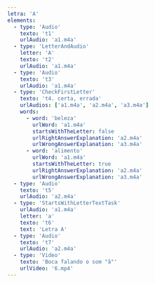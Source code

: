 ```yaml
---
letra: 'A'
elements:
  - type: 'Audio'
    texto: 't1'
    urlAudio: 'a1.m4a'
  - type: 'LetterAndAudio'
    letter: 'A'
    texto: 't2'
    urlAudio: 'a1.m4a'
  - type: 'Audio'
    texto: 't3'
    urlAudio: 'a1.m4a'
  - type: 'CheckFirstLetter'
    texto: 't4. certa, errada'
    urlAudios: ['a1.m4a', 'a2.m4a', 'a3.m4a']
    words:
      - word: 'beleza'
        urlWord: 'a1.m4a'
        startsWithTheLetter: false
        urlRightAnswerExplanation: 'a2.m4a'
        urlWrongAnswerExplanation: 'a3.m4a'
      - word: 'alimento'
        urlWord: 'a1.m4a'
        startsWithTheLetter: true
        urlRightAnswerExplanation: 'a2.m4a'
        urlWrongAnswerExplanation: 'a3.m4a'
  - type: 'Audio'
    texto: 't5'
    urlAudio: 'a2.m4a'
  - type: 'StartsWithLetterTextTask'
    urlAudio: 'a1.m4a'
    letter: 'a'
    texto: 't6'
    text: 'Letra A'
  - type: 'Audio'
    texto: 't7'
    urlAudio: 'a2.m4a'
  - type: 'Video'
    texto: 'Boca falando o som "ã"'
    urlVideo: '6.mp4'
---
```


<!--
  - type: 'Audio'
    texto: 'Cada letra tem forma e tem som. A forma é a escrita da letra, o som é como falamos ela.'
    urlAudio: '1.m4a'
  - type: 'LetterAndAudio'
    letter: 'A'
    texto: 'Essa aqui é a forma da letra A'
    urlAudio: '2.m4a'
  - type: 'Audio'
    texto: 'Existem dois sons para a letra A. O som á e o som ã.'
    urlAudio: '3.m4a'
  - type: 'Audio'
    texto: 'Veja bem o movimento da minha boca quando eu falo os sons da letra A e repita comigo.'
    urlAudio: '4.m4a'
  - type: 'Video'
    texto: 'Boca falando o som "á"'
    urlVideo: '5.mp4'
  - type: 'Video'
    texto: 'Boca falando o som "ã"'
    urlVideo: '6.mp4'
  - type: 'Audio'
    texto: 'A palavra Anjo começa com a letra A, e o som da letra é "ã". Fale em voz alta algumas palavras que você conhece com o som Ã.'
    urlAudio: '7.m4a'
  - type: 'Audio'
    texto: 'A palavra Água começa com a letra A e o som é "Á". Você conhece palavras que começam com o som Á?'
    urlAudio: '8.m4a'
  - type: 'CheckFirstLetter'
    texto: 'Agora vou falar algumas palavras. Repita cada palavra que você ouvir em voz alta e aperte nessa imagem (imagem aparece) se a palavra iniciar com a letra A. (aparece a primeira imagem, começa o segundo áudio) E aperte nessa imagem se a palavra não iniciar com a letra A. (aparece a segunda imagem, começa o terceiro áudio) Caso a resposta esteja certa, a imagem vai ficar verde. Se for a resposta errada, a imagem vai ficar vermelha.'
    urlAudios: ['9.m4a', '10.m4a', '11.m4a']
    words:
      - word: 'beleza'
        urlWord: '12.m4a'
        startsWithTheLetter: false
        urlRightAnswerExplanation: 'sininho.m4a'
        urlWrongAnswerExplanation: '14.m4a'
      - word: 'alimento'
        urlWord: '24.m4a'
        startsWithTheLetter: true
        urlRightAnswerExplanation: 'sininho.m4a'
        urlWrongAnswerExplanation: '15.m4a'
      - word: 'ancião'
        urlWord: '25.m4a'
        startsWithTheLetter: true
        urlRightAnswerExplanation: 'sininho.m4a'
        urlWrongAnswerExplanation: '16.m4a'
      - word: 'feliz'
        urlWord: '26.m4a'
        startsWithTheLetter: true
        urlRightAnswerExplanation: 'sininho.m4a'
        urlWrongAnswerExplanation: '13.m4a'
      - word: 'antônio'
        urlWord: '27.m4a'
        startsWithTheLetter: true
        urlRightAnswerExplanation: 'sininho.m4a'
        urlWrongAnswerExplanation: '17.m4a'
      - word: 'camisa'
        urlWord: '28.m4a'
        startsWithTheLetter: true
        urlRightAnswerExplanation: 'sininho.m4a'
        urlWrongAnswerExplanation: '18.m4a'
      - word: 'amigo'
        urlWord: '29.m4a'
        startsWithTheLetter: true
        urlRightAnswerExplanation: 'sininho.m4a'
        urlWrongAnswerExplanation: '19.m4a'
      - word: 'amigo'
        urlWord: '30.m4a'
        startsWithTheLetter: true
        urlRightAnswerExplanation: 'sininho.m4a'
        urlWrongAnswerExplanation: '20.m4a'
  - type: 'Audio'
    texto: 'Veja como se escreve a letra A'
    urlAudio: '21.m4a'
  - type: 'Video'
    texto: 'Vídeo com a escrita da letra A'
    urlVideo: '22.mp4'
  - type: 'Audio'
    texto: 'Para você aprender é importante exercitar. Escreva no seu cadernoa a letra A pelo menos 7 vezes.'
    urlAudio: '23.m4a'
  - type: 'StartsWithLetterTextTask'
    urlAudio: '31.m4a'
    letter: 'a'
    texto: 'Será que você já está sabendo identificar a letra A nas palavras? No texto abaixo clique em todas as letras A (Se você acertar, ela vai ficar verde, senão, ela vai ficar vermelha)'
    text: 'A senhora Prudência já salvou alguns cavaleiros e alguns cavalheiros. Deu-lhes equilíbrio e uma atitude mais ponderada. Pois quando estava com eles os aconselhava a pensar duas vezes antes de fazer algo que pudesse prejudicá-los.'
--- -->

